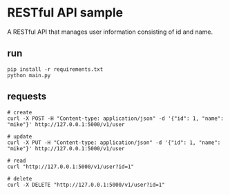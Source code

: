 # RESTful API sample

A RESTful API that manages user information consisting of id and name.

## run

```
pip install -r requirements.txt
python main.py
```


## requests

```
# create
curl -X POST -H "Content-type: application/json" -d '{"id": 1, "name": "mike"}' http://127.0.0.1:5000/v1/user

# update
curl -X PUT -H "Content-type: application/json" -d '{"id": 1, "name": "mike"}' http://127.0.0.1:5000/v1/user

# read
curl "http://127.0.0.1:5000/v1/user?id=1"

# delete
curl -X DELETE "http://127.0.0.1:5000/v1/user?id=1"
```